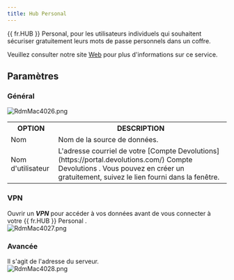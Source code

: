 ```yaml
---
title: Hub Personal
---
```

{{ fr.HUB }} Personal, pour les utilisateurs individuels qui souhaitent sécuriser gratuitement leurs mots de passe personnels dans un coffre.  

Veuillez consulter notre site [Web](https://devolutions.net/password-hub/fr/personal) pour plus d&apos;informations sur ce service.  

## Paramètres 

### Général 

![RdmMac4026.png](/img/fr/rdm/mac/RdmMac4026.png) 

<table>
	<tr>
		<th>
OPTION 
		</th>
		<th>
DESCRIPTION 
		</th>
	</tr>
	<tr>
		<td>
Nom 
		</td>
		<td>
Nom de la source de données. 
		</td>
	</tr>
	<tr>
		<td>
Nom d&apos;utilisateur 
		</td>
		<td>
L&apos;adresse courriel de votre [Compte Devolutions](https://portal.devolutions.com/) Compte Devolutions . Vous pouvez en créer un gratuitement, suivez le lien fourni dans la fenêtre. 
		</td>
	</tr>
</table>

### VPN 

Ouvrir un ***VPN*** pour accéder à vos données avant de vous connecter à votre {{ fr.HUB }} Personal .  
![RdmMac4027.png](/img/fr/rdm/mac/RdmMac4027.png) 

### Avancée 

Il s&apos;agit de l&apos;adresse du serveur.  
![RdmMac4028.png](/img/fr/rdm/mac/RdmMac4028.png) 

